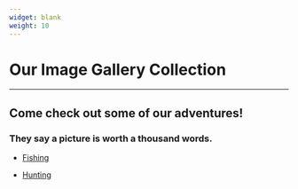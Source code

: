 ```yaml
---
widget: blank
weight: 10
---
```


# **Our Image Gallery Collection**

* * *

## **Come check out some of our adventures!**

### They say a picture is worth a thousand words.

* [Fishing](#fishing)

* [Hunting](#hunting)
